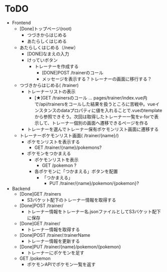 # ToDO
- Frontend
  - [Done]トップページ(root)
    - つづきからはじめる
    - あたらしくはじめる
  - あたらしくはじめる（/new）
    - [DONE]なまえの入力
    - けっていボタン
      - トレーナーを作成する
        - [DONE]POST /trainerのコール
        - メッセージを表示する？トレーナーの画面に移行する？
  - つづきからはじめる( /trainer)
    - トレーナーリストの表示
      - [★]GET /trainersのコール ... pages/trainer/index.vue内で/api/trainersをコールした結果を扱うところに苦戦中。vueインスタンスのdataプロパティに値を入れることで.vueのtemplateから参照できそう。次回は取得したトレーナー一覧をv-forで表示して、トレーナー個別の画面へ遷移できるページを作る
    - トレーナーを選んでトレーナー保有ポケモンリスト画面に遷移する
  - トレーナーポケモンリスト画面( /trainer/{name}/)
    - ポケモンリストを表示する
      - GET /trainer/{name}/pokemons?
    - ポケモンをつかまえる
      - ポケモンリストを表示
        - GET /pokemon ?
      - 各ポケモンに「つかまえる」ボタンを配置
        - 「つかまえる」
          - PUT /trainer/{name}/pokemon/{pokemon}?
- Backend
  - [Done]GET /trainers
    - S3バケット配下のトレーナー情報を取得する
  - [Done]POST /trainer/
    - トレーナー情報をトレーナー名.jsonファイルとしてS3バケット配下に保存
  - [Done]GET /trainer/
    - トレーナー情報を取得する
  - [Done]POST /trainer/:trainerName
    - トレーナー情報を更新する
  - [Done]PUT /trainer/{name}/pokemon/{pokemon}
    - トレーナーにポケモンを足す
  - GET /pokemon
    - ポケモンAPIでポケモン一覧を返す
